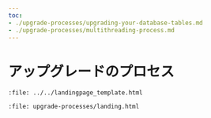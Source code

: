 ```yaml
---
toc:
- ./upgrade-processes/upgrading-your-database-tables.md
- ./upgrade-processes/multithreading-process.md
---
```

# アップグレードのプロセス

```{raw} html
:file: ../../landingpage_template.html
```
```{raw} html
:file: upgrade-processes/landing.html
```